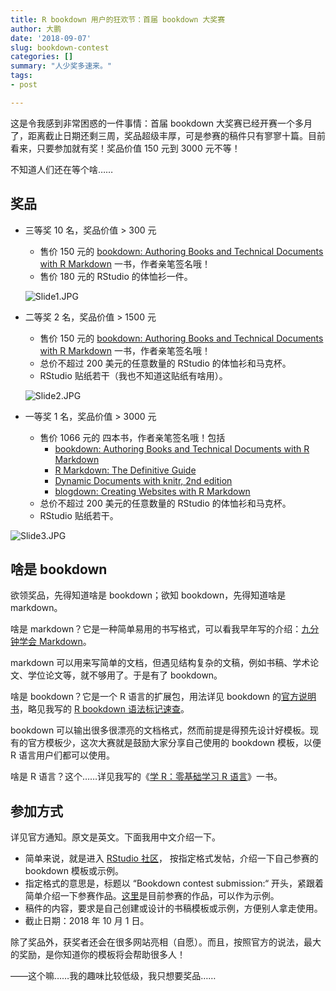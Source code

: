 ```yaml
---
title: R bookdown 用户的狂欢节：首届 bookdown 大奖赛
author: 大鹏
date: '2018-09-07'
slug: bookdown-contest
categories: []
summary: "人少奖多速来。"
tags:
- post

---
```


这是令我感到非常困惑的一件事情：首届 bookdown 大奖赛已经开赛一个多月了，距离截止日期还剩三周，奖品超级丰厚，可是参赛的稿件只有寥寥十篇。目前看来，只要参加就有奖！奖品价值 150 元到 3000 元不等！

不知道人们还在等个啥……

## 奖品

- 三等奖 10 名，奖品价值 > 300 元

  - 售价 150 元的 [bookdown: Authoring Books and Technical Documents with R Markdown](https://www.crcpress.com/bookdown-Authoring-Books-and-Technical-Documents-with-R-Markdown/Xie/p/book/9781138700109) 一书，作者亲笔签名哦！
  - 售价 180 元的 RStudio 的体恤衫一件。

  ![Slide1.JPG](https://cdn.steemitimages.com/DQmcXdSZQ2CsZc4sV5rj7B5dW21DeU7izkvdcdhX5gAG4WC/Slide1.JPG)

- 二等奖 2 名，奖品价值 > 1500 元

  - 售价 150 元的 [bookdown: Authoring Books and Technical Documents with R Markdown](https://www.crcpress.com/bookdown-Authoring-Books-and-Technical-Documents-with-R-Markdown/Xie/p/book/9781138700109) 一书，作者亲笔签名哦！
  - 总价不超过 200 美元的任意数量的 RStudio 的体恤衫和马克杯。
  - RStudio 贴纸若干（我也不知道这贴纸有啥用）。

  ![Slide2.JPG](https://cdn.steemitimages.com/DQmbWBFnChRCiH4joRBEAFXQ7eEw9kB1BEQ1GBH3mtBpSjN/Slide2.JPG)

- 一等奖 1 名，奖品价值 > 3000 元

  - 售价 1066 元的 四本书，作者亲笔签名哦！包括
    - [bookdown: Authoring Books and Technical Documents with R Markdown](https://www.crcpress.com/bookdown-Authoring-Books-and-Technical-Documents-with-R-Markdown/Xie/p/book/9781138700109) 
    - [R Markdown: The Definitive Guide](https://www.crcpress.com/p/book/9781138359338)
    - [Dynamic Documents with knitr, 2nd edition](https://www.crcpress.com/p/book/9781498716963)
    - [blogdown: Creating Websites with R Markdown](https://www.crcpress.com/p/book/9780815363729)
  - 总价不超过 200 美元的任意数量的 RStudio 的体恤衫和马克杯。
  - RStudio 贴纸若干。

![Slide3.JPG](https://cdn.steemitimages.com/DQmWuYzCNj9SZZ1hVv5X2VhoMowybTVeqqTnU67aL4toApQ/Slide3.JPG)

## 啥是 bookdown

欲领奖品，先得知道啥是 bookdown；欲知 bookdown，先得知道啥是 markdown。

啥是 markdown？它是一种简单易用的书写格式，可以看我早年写的介绍：[九分钟学会 Markdown](http://dapengde.com/archives/17033)。

markdown 可以用来写简单的文档，但遇见结构复杂的文稿，例如书稿、学术论文、学位论文等，就不够用了。于是有了 bookdown。 

啥是 bookdown？它是一个 R 语言的扩展包，用法详见 bookdown 的[官方说明书](https://bookdown.org/yihui/bookdown/)，略见我写的 [R bookdown 语法标记速查](http://www.pzhao.org/zh/post/bookdown-cheatsheet/)。

bookdown 可以输出很多很漂亮的文档格式，然而前提是得预先设计好模板。现有的官方模板少，这次大赛就是鼓励大家分享自己使用的 bookdown 模板，以便 R 语言用户们都可以使用。

啥是 R 语言？这个……详见我写的《[学 R：零基础学习 R 语言](http://xuer.dapengde.com/)》一书。

## 参加方式

详见官方通知。原文是英文。下面我用中文介绍一下。

- 简单来说，就是进入 [RStudio 社区]( http://rstd.io/bookdown-contest)， 按指定格式发帖，介绍一下自己参赛的 bookdown 模板或示例。
- 指定格式的意思是，标题以 “Bookdown contest submission:“ 开头，紧跟着简单介绍一下参赛作品。[这里](https://community.rstudio.com/tags/bookdown-contest)是目前参赛的作品，可以作为示例。
- 稿件的内容，要求是自己创建或设计的书稿模板或示例，方便别人拿走使用。
- 截止日期：2018 年 10 月 1 日。

除了奖品外，获奖者还会在很多网站亮相（自愿）。而且，按照官方的说法，最大的奖励，是你知道你的模板将会帮助很多人！

——这个嘛……我的趣味比较低级，我只想要奖品……


